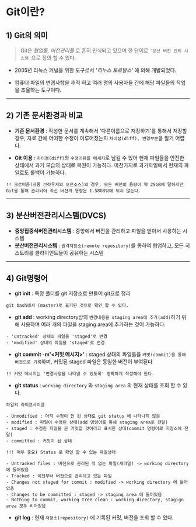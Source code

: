 # Git이란?

## 1) Git의 의미

> Git은 *협업툴, 버전관리툴* 로 흔히 인식되고 있으며 한 단어로 `'분산 버전 관리 시스템'`으로 정의 할 수 있다.

- 2005년 리눅스 커널을 위한 도구로서 *'리누스 토르발스'* 에 의해 개발되었다.

- 컴퓨터 파일의 변경사항을 추적 하고 여러 명의 사용자들 간에 해당 파일들의 작업을 조율하는 도구이다.

---

## 2) 기존 문서환경과 비교
- **기존  문서환경** : 작성한 문서를 계속해서 '다른이름으로 저장하기'를 통해서 저장할 경우, 자료 간에 어떠한 수정이 이루어졌는지 `차이점(diff), 변경부분`을 알기 어렵다.

- **Git 이용** : `차이점(diff)`와 `수정이유를 메세지`로 남길 수 있어 현재 파일들을 안전한 상태에서 과거 모습의 상태로 복원이 가능하다. 마찬가지로 과거파일에서 현재의 파일로도 롤백이 가능하다.

```
!! 크로미움(크롬 브라우저의 오픈소스)의 경우, 모든 버전의 용량이 약 25GB에 달하지만 Git을 통해 관리되어 최신 버전의 용량은 1.58GB밖에 되지 않는다.
```

---

## 3) 분산버전관리시스템(DVCS)

- **중앙집중식버전관리시스템** : 중앙에서 버전을 관리하고 파일을 받아서 사용하는 시스템
- **분산버전관리시스템** : `원격저장소(remote repository)`를 통하여 협업하고, 모든 히스토리를 클라이언트들이 공유하는 시스템

---

## 4) Git명령어

- **git init** : 특정 폴더를 git 저장소로 만들어 git으로 정리

```
git bash에서 (master)로 표기된 것으로 확인 할 수 있다.
```

- **git add <file>** : working directory상의 `변경내용을 staging area에 추가(add)`하기 위해 사용하며 여러 개의 파일을 staging area에 추가하는 것이 가능하다.

```
- 'untracked' 상태의 파일을 'staged'로 변경
- 'modified' 상태의 파일을 'staged'로 변경
```

- **git commit -m'<커밋 메시지>'** : staged 상태의 파일들을 `커밋(commit)을 통해 버전으로 기록`하며, 커밋된 staged 파일은 동일한 버전이 부여된다.

```
!! 커밋 메시지는 '변경사항을 나타낼 수 있도록' 명확하게 작성해야 한다.
```

- **git status** : `working directory` 와 `staging area` 의 현재 상태를 조회 할 수 있다.

```
파일의 라이프사이클

- Unmodified : 아직 수정이 안 된 상태로 git status 에 나타나지 않음
- modified : 파일이 수정된 상태(add 명령어를 통해 staging area로 전달)
- staged : 수정한 파일을 곧 커밋할 것이라고 표시한 상태(commit 명령어로 저장소에 전달)
- committed : 커밋이 된 상태

!!! 매우 중요) Status 로 확인 할 수 있는 파일상태

- Untracked files : 버전으로 관리된 적 없는 파일(새파일) -> working directory 에 들어있음
- Tracked : 이전부터 버전으로 관리되고 있는 파일
- Changes not staged for commit : modified -> working directory 에 들어있음
- Changes to be committed : staged -> staging area 에 들어있음
- Nothing to commit, working tree clean : working directory, stagign area 모두 비어있음
```

- **git log** : 현재 `저장소(repository)` 에 기록된 커밋, 버전을 조회 할 수 있다.




